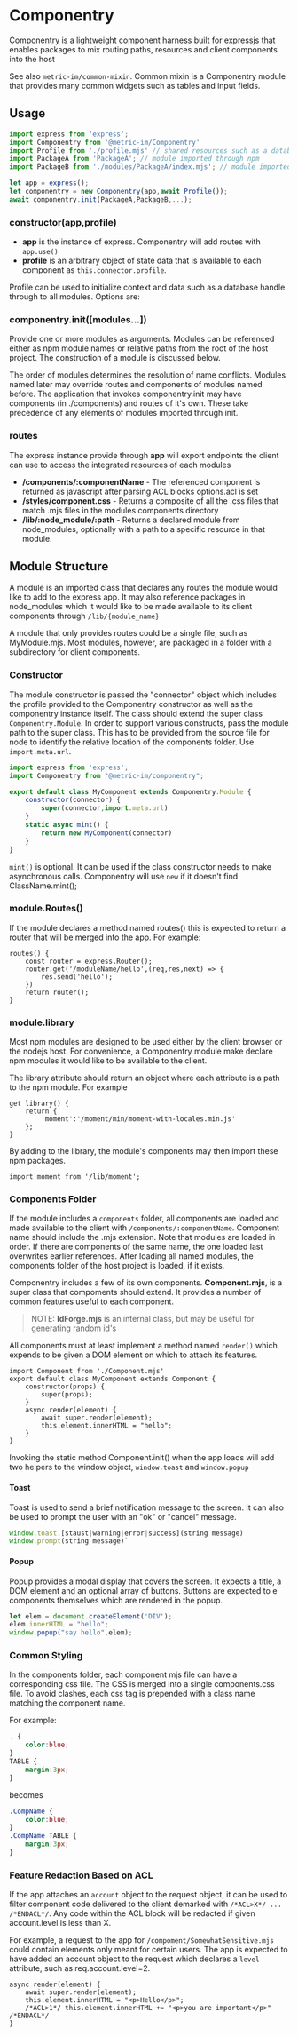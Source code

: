 # Componentry
Componentry is a lightweight component harness built for expressjs that enables packages
to mix routing paths, resources and client components into the host

See also `metric-im/common-mixin`. Common mixin is a Componentry module that provides many common widgets
such as tables and input fields.

## Usage
```js
import express from 'express';
import Componentry from '@metric-im/Componentry'
import Profile from './profile.mjs' // shared resources such as a database connection
import PackageA from 'PackageA'; // module imported through npm
import PackageB from './modules/PackageA/index.mjs'; // module imported through relative path

let app = express();
let componentry = new Componentry(app,await Profile());
await componentry.init(PackageA,PackageB,...); 
```
### constructor(app,profile)

* **app** is the instance of express. Componentry will add routes with `app.use()`
* **profile** is an arbitrary object of state data that is available to each component as `this.connector.profile`.

Profile can be used to initialize context and data such as a database handle through to
all modules. Options are:

### componentry.init([modules...]) 
Provide one or more modules as arguments. Modules can be referenced either as
npm module names or relative paths from the root of the host project. The construction of a module is discussed below.

The order of modules determines the resolution of name conflicts. Modules named later may override routes and components of modules named before. The application that invokes componentry.init may have components (in ./components) and routes of it's own. These take precedence of any elements of modules imported through init.

### routes
The express instance provide through **app** will export endpoints the client can use to access the integrated resources of each modules

* **/components/:componentName** - The referenced component is returned as javascript after parsing ACL blocks options.acl is set
* **/styles/component.css** - Returns a composite of all the .css files that match .mjs files in the modules components directory
* **/lib/:node_module/:path** - Returns a declared module from node_modules, optionally with a path to a specific resource in that module.

## Module Structure
A module is an imported class that declares any routes the module would like to add to the express app.
It may also reference packages in node_modules which it would like to be made available to its client components through `/lib/{module_name}`

A module that only provides routes could be a single file, such as MyModule.mjs.
Most modules, however, are packaged in a folder with a subdirectory for client components.

### Constructor
The module constructor is passed the "connector" object which includes the profile provided to the Componentry
constructor as well as the componentry instance itself. The class should extend the super class `Componentry.Module`.
In order to support various constructs, pass the module path to the super class. This has to be provided from the
source file for node to identify the relative location of the components folder. Use `import.meta.url`.

```js
import express from 'express';
import Componentry from "@metric-im/componentry";

export default class MyComponent extends Componentry.Module {
    constructor(connector) {
        super(connector,import.meta.url)
    }
    static async mint() {
        return new MyComponent(connector)
    }
}
```

`mint()` is optional. It can be used if the class constructor needs to make asynchronous calls. Componentry will use `new` if it doesn't find ClassName.mint();

### module.Routes()

If the module declares a method named routes() this is expected to return a router that will be merged into the
app. For example:

```
routes() {
    const router = express.Router();
    router.get('/moduleName/hello',(req,res,next) => {
        res.send('hello');
    })
    return router();
}
```

### module.library

Most npm modules are designed to be used either by the client browser or the nodejs host.
For convenience, a Componentry module make declare npm modules it would like to be available to the client.

The library attribute should return an object where each attribute is a path to the npm module. For example

```
get library() {
    return {
        'moment':'/moment/min/moment-with-locales.min.js'
    };
}
```
By adding to the library, the module's components may then import these npm packages.
```
import moment from '/lib/moment';
```

### Components Folder

If the module includes a `components` folder, all components are loaded and made available
to the client with `/components/:componentName`. Component name should include the .mjs extension. Note
that modules are loaded in order. If there are components of the same name, the one loaded
last overwrites earlier references. After loading all named modules, the components folder
of the host project is loaded, if it exists.

Componentry includes a few of its own components. **Component.mjs**, is a super class that
compoments should extend. It provides a number of common features useful to each component.

>NOTE: **IdForge.mjs** is an internal class, but may be useful for generating random id's

All components must at least implement a method named `render()` which expends to be given
a DOM element on which to attach its features.

```
import Component from './Component.mjs'
export default class MyComponent extends Component {
    constructor(props) {
        super(props);
    }
    async render(element) {
        await super.render(element);
        this.element.innerHTML = "hello";
    }
}
```

Invoking the static method Component.init() when the app loads will add two helpers to the
window object, `window.toast` and `window.popup`

#### Toast
Toast is used to send a brief notification message to the screen. It can also be used to prompt the
user with an "ok" or "cancel" message.

```js
window.toast.[staust|warning|error|success](string message)
window.prompt(string message)`
```

#### Popup
Popup provides a modal display that covers the screen. It expects a title, a DOM element and an optional
array of buttons. Buttons are expected to e components themselves which are rendered in the popup.

```js
let elem = document.createElement('DIV');
elem.innerHTML = "hello";
window.popup("say hello",elem);
```

### Common Styling

In the components folder, each component mjs file can have a corresponding css file. The
CSS is merged into a single components.css file. To avoid clashes, each css tag is prepended
with a class name matching the component name.

For example:
```css
. {
    color:blue;
}
TABLE {
    margin:3px;
}
```
becomes
```css
.CompName {
    color:blue;
}
.CompName TABLE {
    margin:3px;
}
```

### Feature Redaction Based on ACL
If the app attaches an `account` object to the request object, it can be used to filter component code delivered to the client
demarked with `/*ACL>X*/ ... /*ENDACL*/`. Any code within the ACL block will be redacted if given account.level is less than X.

For example, a request to the app for `/compoment/SomewhatSensitive.mjs` could contain elements only meant for certain users.
The app is expected to have added an account object to the request which declares a `level` attribute, such as req.account.level=2.

```
async render(element) {
    await super.render(element);
    this.element.innerHTML = "<p>Hello</p>";
    /*ACL>1*/ this.element.innerHTML += "<p>you are important</p>" /*ENDACL*/
}
```


